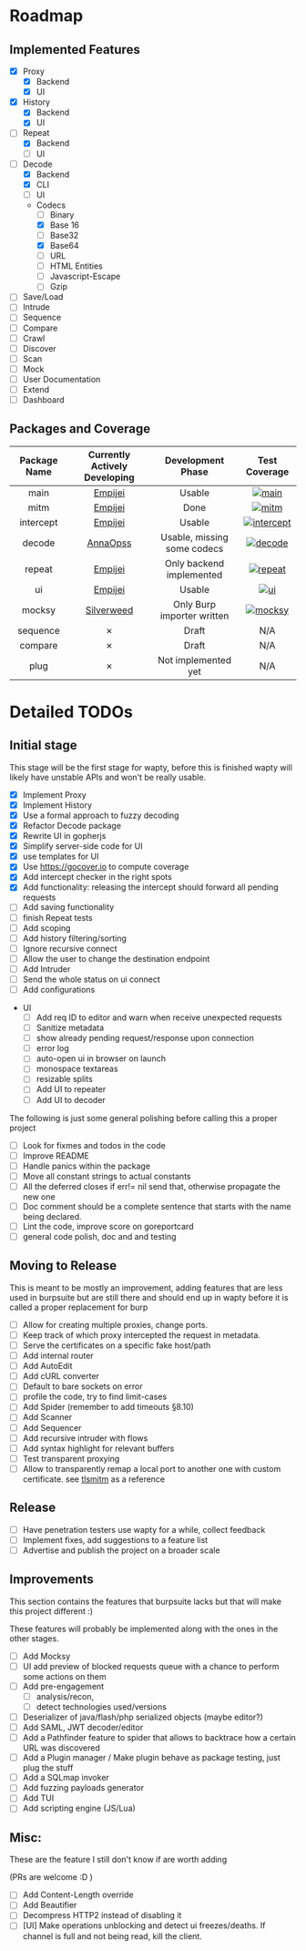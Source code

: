 # Roadmap 
## Implemented Features

* [x] Proxy
	* [x] Backend
	* [x] UI
* [x] History
	* [x] Backend
	* [x] UI
* [ ] Repeat
	* [x] Backend
	* [ ] UI
* [ ] Decode 
	* [x] Backend
	* [x] CLI
	* [ ] UI
	* Codecs
		* [ ] Binary
		* [x] Base 16 
		* [ ] Base32
		* [x] Base64
		* [ ] URL
		* [ ] HTML Entities
		* [ ] Javascript-Escape
		* [ ] Gzip
* [ ] Save/Load
* [ ] Intrude
* [ ] Sequence
* [ ] Compare
* [ ] Crawl
* [ ] Discover
* [ ] Scan
* [ ] Mock
* [ ] User Documentation
* [ ] Extend
* [ ] Dashboard

## Packages and Coverage
Package Name | Currently Actively Developing               | Development Phase           | Test Coverage
:-----------:|:-------------------------------------------:|:---------------------------:|:--:
main         | [Empijei](https://github.com/empijei)       | Usable                      | [![main](https://gocover.io/_badge/github.com/empijei/wapty?nocache=wapty)](http://gocover.io/github.com/empijei/wapty)
mitm         | [Empijei](https://github.com/empijei)       | Done                        | [![mitm](https://gocover.io/_badge/github.com/empijei/wapty/mitm?nocache=wapty)](http://gocover.io/github.com/empijei/wapty/mitm)
intercept    | [Empijei](https://github.com/empijei)       | Usable                      | [![intercept](https://gocover.io/_badge/github.com/empijei/wapty/intercept?nocache=wapty)](http://gocover.io/github.com/empijei/wapty/intercept)
decode       | [AnnaOpss](https://github.com/annaopss)     | Usable, missing some codecs | [![decode](https://gocover.io/_badge/github.com/empijei/wapty/decode?nocache=wapty)](http://gocover.io/github.com/empijei/wapty/decode)
repeat       | [Empijei](https://github.com/empijei)       | Only backend implemented    | [![repeat](https://gocover.io/_badge/github.com/empijei/wapty/repeat?nocache=wapty)](http://gocover.io/github.com/empijei/wapty/repeat)
ui           | [Empijei](https://github.com/empijei)       | Usable                      | [![ui](https://gocover.io/_badge/github.com/empijei/wapty/ui?nocache=wapty)](http://gocover.io/github.com/empijei/wapty/ui)
mocksy       | [Silverweed](https://github.com/silverweed) | Only Burp importer written  | [![mocksy](https://gocover.io/_badge/github.com/empijei/wapty/mocksy?nocache=wapty)](http://gocover.io/github.com/empijei/wapty/mocksy)
sequence     | ✗                                           | Draft                       | N/A
compare      | ✗                                           | Draft                       | N/A
plug         | ✗                                           | Not implemented yet         | N/A

# Detailed TODOs
## Initial stage 
This stage will be the first stage for wapty, before this is finished wapty will likely have unstable APIs and won't be really usable.

* [x] Implement Proxy
* [x] Implement History
* [x] Use a formal approach to fuzzy decoding
* [x] Refactor Decode package
* [x] Rewrite UI in gopherjs
* [x] Simplify server-side code for UI
* [x] use templates for UI
* [x] Use https://gocover.io to compute coverage
* [x] Add intercept checker in the right spots
* [x] Add functionality: releasing the intercept should forward all pending requests
* [ ] Add saving functionality
* [ ] finish Repeat tests
* [ ] Add scoping
* [ ] Add history filtering/sorting
* [ ] Ignore recursive connect
* [ ] Allow the user to change the destination endpoint
* [ ] Add Intruder
* [ ] Send the whole status on ui connect
* [ ] Add configurations
* UI
	* [ ] Add req ID to editor and warn when receive unexpected requests
	* [ ] Sanitize metadata
	* [ ] show already pending request/response upon connection
	* [ ] error log
	* [ ] auto-open ui in browser on launch
	* [ ] monospace textareas
	* [ ] resizable splits
	* [ ] Add UI to repeater
	* [ ] Add UI to decoder

The following is just some general polishing before calling this a proper project
* [ ] Look for fixmes and todos in the code
* [ ] Improve README
* [ ] Handle panics within the package
* [ ] Move all constant strings to actual constants
* [ ] All the deferred closes if err!= nil send that, otherwise propagate the new one
* [ ] Doc comment should be a complete sentence that starts with the name being declared.
* [ ] Lint the code, improve score on goreportcard
* [ ] general code polish, doc and and testing

## Moving to Release
This is meant to be mostly an improvement, adding features that are less used in burpsuite but are still there and should end up in wapty before it is called a proper replacement for burp
* [ ] Allow for creating multiple proxies, change ports. 
* [ ] Keep track of which proxy intercepted the request in metadata.
* [ ] Serve the certificates on a specific fake host/path
* [ ] Add internal router
* [ ] Add AutoEdit
* [ ] Add cURL converter
* [ ] Default to bare sockets on error
* [ ] profile the code, try to find limit-cases
* [ ] Add Spider (remember to add timeouts §8.10)
* [ ] Add Scanner
* [ ] Add Sequencer
* [ ] Add recursive intruder with flows
* [ ] Add syntax highlight for relevant buffers
* [ ] Test transparent proxying
* [ ] Allow to transparently remap a local port to another one with custom certificate. see [tlsmitm](https://github.com/empijei/tlsmitm) as a reference

## Release
* [ ] Have penetration testers use wapty for a while, collect feedback
* [ ] Implement fixes, add suggestions to a feature list
* [ ] Advertise and publish the project on a broader scale

## Improvements
This section contains the features that burpsuite lacks but that will make this project different :)

These features will probably be implemented along with the ones in the other stages.

* [ ] Add Mocksy
* [ ] UI add preview of blocked requests queue with a chance to perform some actions on them
* [ ] Add pre-engagement 
	* [ ] analysis/recon, 
	* [ ] detect technologies used/versions
* [ ] Deserializer of java/flash/php serialized objects (maybe editor?)
* [ ] Add SAML, JWT decoder/editor
* [ ] Add a Pathfinder feature to spider that allows to backtrace how a certain URL was discovered
* [ ] Add a Plugin manager / Make plugin behave as package testing, just plug the stuff
* [ ] Add a SQLmap invoker
* [ ] Add fuzzing payloads generator
* [ ] Add TUI
* [ ] Add scripting engine (JS/Lua)

## Misc:
These are the feature I still don't know if are worth adding

(PRs are welcome :D )

* [ ] Add Content-Length override
* [ ] Add Beautifier
* [ ] Decompress HTTP2 instead of disabling it
* [ ] [UI] Make operations unblocking and detect ui freezes/deaths. If channel is full and not being read, kill the client.
